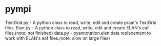 pympi
=====
TextGrid.py - A python class to read, write, edit and create praat's TextGrid files.
Elan.py     - A python class to read, write, edit and create ELAN's eaf files.(note: not finished)
data.py     - pyannotation.elan.data replacement to work with ELAN's eaf files.(note: slow on large files)
